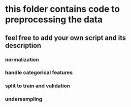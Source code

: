 # this folder contains code to preprocessing the data

## feel free to add your own script and its description
### normalization
### handle categorical features
### split to train and validation
### undersampling


